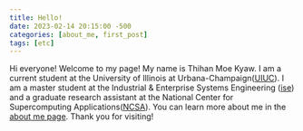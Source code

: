 ```yaml
---
title: Hello!
date: 2023-02-14 20:15:00 -500
categories: [about_me, first_post]
tags: [etc]
---
```


Hi everyone! Welcome to my page! My name is Thihan Moe Kyaw. I am a current student
at the University of Illinois at Urbana-Champaign([UIUC](https://illinois.edu/)). I am a
master student at the Industrial & Enterprise Systems Engineering ([ise](https://ise.illinois.edu/))
and a graduate research assistant at the National Center for Supercomputing Applications([NCSA](https://www.ncsa.illinois.edu/)). You can learn more about me in the [about me page](https://thihanmoekyaw.github.io/about/). Thank you for visiting!
